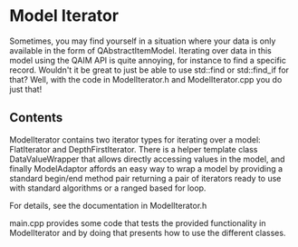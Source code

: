 # Model Iterator

Sometimes, you may find yourself in a situation where your data is only available in the form of
QAbstractItemModel. Iterating over data in this model using the QAIM API is quite annoying, for
instance to find a specific record. Wouldn't it be great to just be able to use std::find or
std::find_if for that? Well, with the code in ModelIterator.h and ModelIterator.cpp you do just that!

## Contents

ModelIterator contains two iterator types for iterating over a model: FlatIterator and DepthFirstIterator.
There is a helper template class DataValueWrapper that allows directly accessing values in the model,
and finally ModelAdaptor affords an easy way to wrap a model by providing a standard begin/end method
pair returning a pair of iterators ready to use with standard algorithms or a ranged based for loop.

For details, see the documentation in ModelIterator.h

main.cpp provides some code that tests the provided functionality in ModelIterator and by doing that
presents how to use the different classes.
